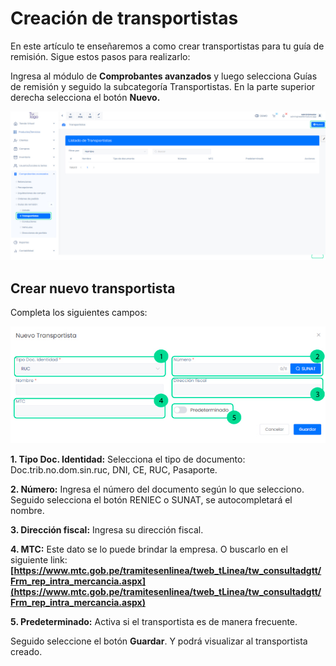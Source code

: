 # Creación de transportistas

En este artículo te enseñaremos a como crear transportistas para tu guía de remisión. Sigue estos pasos para realizarlo:

Ingresa al módulo de **Comprobantes avanzados** y luego selecciona Guías de remisión y seguido la subcategoría Transportistas.
En la parte superior derecha selecciona el botón **Nuevo.**

![Alt text](img/modulotransportistas.jpg)

## Crear nuevo transportista

Completa los siguientes campos:

![Alt text](img/modulotransportistas3.jpg)

**1. Tipo Doc. Identidad:** Selecciona el tipo de documento:  Doc.trib.no.dom.sin.ruc, DNI, CE, RUC, Pasaporte.

**2. Número:** Ingresa el número del documento según lo que selecciono. Seguido selecciona el botón RENIEC o SUNAT, se autocompletará el nombre.

**3. Dirección fiscal:** Ingresa su dirección fiscal.

**4. MTC:** Este dato se lo puede brindar la empresa. O buscarlo en el siguiente link: **[https://www.mtc.gob.pe/tramitesenlinea/tweb_tLinea/tw_consultadgtt/Frm_rep_intra_mercancia.aspx](https://www.mtc.gob.pe/tramitesenlinea/tweb_tLinea/tw_consultadgtt/Frm_rep_intra_mercancia.aspx)**

**5. Predeterminado:** Activa si el transportista es de manera frecuente.

Seguido seleccione el botón **Guardar**. Y podrá visualizar al transportista creado.
